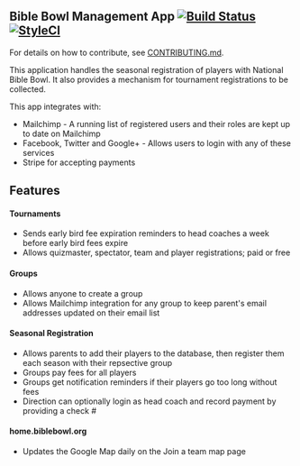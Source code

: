 ## Bible Bowl Management App [![Build Status](https://travis-ci.org/BibleBowl/account.svg?branch=master)](https://travis-ci.org/BibleBowl/account) [![StyleCI](https://styleci.io/repos/49306399/shield?branch=master)](https://styleci.io/repos/49306399)

For details on how to contribute, see [CONTRIBUTING.md](https://bitbucket.org/BKuhl/biblebowl/src/master/CONTRIBUTING.md?at=master).

This application handles the seasonal registration of players with National Bible Bowl.  It also provides a mechanism for tournament registrations to be collected.  

This app integrates with:

 * Mailchimp - A running list of registered users and their roles are kept up to date on Mailchimp
 * Facebook, Twitter and Google+ - Allows users to login with any of these services
 * Stripe for accepting payments
 
## Features

#### Tournaments
 * Sends early bird fee expiration reminders to head coaches a week before early bird fees expire
 * Allows quizmaster, spectator, team and player registrations; paid or free

#### Groups
 * Allows anyone to create a group
 * Allows Mailchimp integration for any group to keep parent's email addresses updated on their email list

#### Seasonal Registration
 * Allows parents to add their players to the database, then register them each season with their repsective group
 * Groups pay fees for all players
 * Groups get notification reminders if their players go too long without fees
 * Direction can optionally login as head coach and record payment by providing a check #

#### home.biblebowl.org
 * Updates the Google Map daily on the Join a team map page